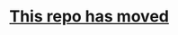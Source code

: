 # [This repo has moved](https://github.com/sanity-io/visual-editing/blob/main/packages/overlays/README.md)
